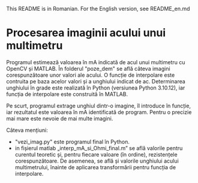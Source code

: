 This README is in Romanian.
For the English version, see README_en.md

# Procesarea imaginii acului unui multimetru 

Programul estimează valoarea în mA indicată de acul unui multimetru cu OpenCV și MATLAB.
În folderul "poze_dem" se află câteva imagini corespunzătoare unor valori ale acului.
O funcție de interpolare este contruita pe baza acelor valori și a unghiului indicat de ac.
Determinarea unghiului în grade este realizată în Python (versiunea Python 3.10.12), iar funcția de interpolare este construită în MATLAB.

Pe scurt, programul extrage unghiul dintr-o imagine, îl introduce în funcție, iar rezultatul este valoarea în mA identificată de program.
Pentru o precizie mai mare este nevoie de mai multe imagini.

Câteva mențiuni:
- "vezi_imag.py" este programul final în Python.
- in fișierul matlab „interp_mA_si_Ohmi_final.m” se află valorile pentru curentul teoretic și, pentru fiecare valoare (în ordine), rezistențele corespunzătoare. De asemenea, se află și valorile unghiului acului multimetrului, înainte de aplicarea transformării pentru funcția de interpolare.
